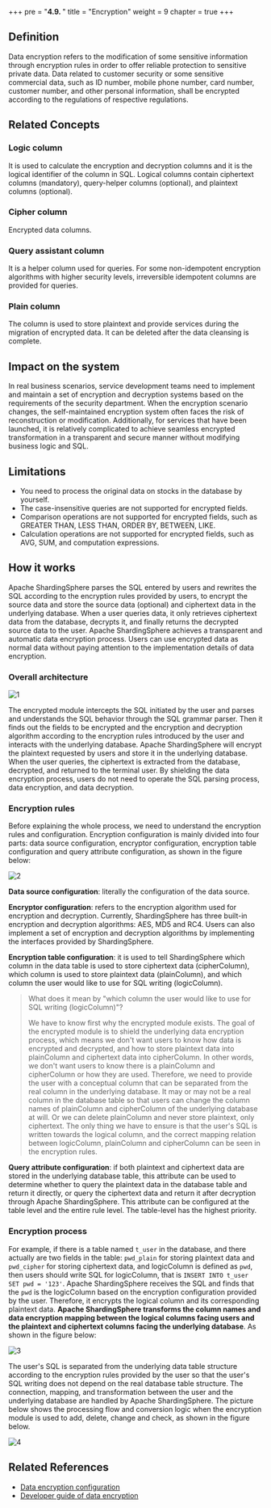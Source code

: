 +++
pre = "<b>4.9. </b>"
title = "Encryption"
weight = 9
chapter = true
+++

## Definition

Data encryption refers to the modification of some sensitive information through encryption rules in order to offer reliable protection to sensitive private data. Data related to customer security or some sensitive commercial data, such as ID number, mobile phone number, card number, customer number, and other personal information, shall be encrypted according to the regulations of respective regulations.

## Related Concepts

### Logic column

It is used to calculate the encryption and decryption columns and it is the logical identifier of the column in SQL. Logical columns contain ciphertext columns (mandatory), query-helper columns (optional), and plaintext columns (optional).

### Cipher column

Encrypted data columns.

### Query assistant column

It is a helper column used for queries. For some non-idempotent encryption algorithms with higher security levels, irreversible idempotent columns are provided for queries.

### Plain column

The column is used to store plaintext and provide services during the migration of encrypted data. It can be deleted after the data cleansing is complete.

## Impact on the system

In real business scenarios, service development teams need to implement and maintain a set of encryption and decryption systems based on the requirements of the security department. When the encryption scenario changes, the self-maintained encryption system often faces the risk of reconstruction or modification. Additionally, for services that have been launched, it is relatively complicated to achieve seamless encrypted transformation in a transparent and secure manner without modifying business logic and SQL.

## Limitations

- You need to process the original data on stocks in the database by yourself.
- The case-insensitive queries are not supported for encrypted fields.
- Comparison operations are not supported for encrypted fields, such as GREATER THAN, LESS THAN, ORDER BY, BETWEEN, LIKE.
- Calculation operations are not supported for encrypted fields, such as AVG, SUM, and computation expressions.

## How it works

Apache ShardingSphere parses the SQL entered by users and rewrites the SQL according to the encryption rules provided by users, to encrypt the source data and store the source data (optional) and ciphertext data in the underlying database.
When a user queries data, it only retrieves ciphertext data from the database, decrypts it, and finally returns the decrypted source data to the user. Apache ShardingSphere achieves a transparent and automatic data encryption process. Users can use encrypted data as normal data without paying attention to the implementation details of data encryption. 

### Overall architecture

![1](https://shardingsphere.apache.org/document/current/img/encrypt/1_en.png)

The encrypted module intercepts the SQL initiated by the user and parses and understands the SQL behavior through the SQL grammar parser. Then it finds out the fields to be encrypted and the encryption and decryption algorithm according to the encryption rules introduced by the user and interacts with the underlying database.
Apache ShardingSphere will encrypt the plaintext requested by users and store it in the underlying database. When the user queries, the ciphertext is extracted from the database, decrypted, and returned to the terminal user. By shielding the data encryption process, users do not need to operate the SQL parsing process, data encryption, and data decryption.

### Encryption rules

Before explaining the whole process, we need to understand the encryption rules and configuration. Encryption configuration is mainly divided into four parts: data source configuration, encryptor configuration, encryption table configuration and query attribute configuration, as shown in the figure below:

![2](https://shardingsphere.apache.org/document/current/img/encrypt/2_en.png)

**Data source configuration**: literally the configuration of the data source.

**Encryptor configuration**: refers to the encryption algorithm used for encryption and decryption. Currently, ShardingSphere has three built-in encryption and decryption algorithms: AES, MD5 and RC4. Users can also implement a set of encryption and decryption algorithms by implementing the interfaces provided by ShardingSphere.

**Encryption table configuration**: it is used to tell ShardingSphere which column in the data table is used to store ciphertext data (cipherColumn), which column is used to store plaintext data (plainColumn), and which column the user would like to use for SQL writing (logicColumn).

> What does it mean by "which column the user would like to use for SQL writing (logicColumn)"?
> 
> We have to know first why the encrypted module exists. The goal of the encrypted module is to shield the underlying data encryption process, which means we don't want users to know how data is encrypted and decrypted, and how to store plaintext data into plainColumn and ciphertext data into cipherColumn. In other words, we don't want users to know there is a plainColumn and cipherColumn or how they are used. Therefore, we need to provide the user with a conceptual column that can be separated from the real column in the underlying database. It may or may not be a real column in the database table so that users can change the column names of plainColumn and cipherColumn of the underlying database at will. Or we can delete plainColumn and never store plaintext, only ciphertext. The only thing we have to ensure is that the user's SQL is written towards the logical column, and the correct mapping relation between logicColumn, plainColumn and cipherColumn can be seen in the encryption rules.

**Query attribute configuration**: if both plaintext and ciphertext data are stored in the underlying database table, this attribute can be used to determine whether to query the plaintext data in the database table and return it directly, or query the ciphertext data and return it after decryption through Apache ShardingSphere. This attribute can be configured at the table level and the entire rule level. The table-level has the highest priority.

### Encryption process

For example, if there is a table named `t_user` in the database, and there actually are two fields in the table: `pwd_plain` for storing plaintext data and `pwd_cipher` for storing ciphertext data, and logicColumn is defined as `pwd`, then users should write SQL for logicColumn, that is `INSERT INTO t_user SET pwd = '123'`. Apache ShardingSphere receives the SQL and finds that the `pwd` is the logicColumn based on the encryption configuration provided by the user. Therefore, it encrypts the logical column and its corresponding plaintext data.
**Apache ShardingSphere transforms the column names and data encryption mapping between the logical columns facing users and the plaintext and ciphertext columns facing the underlying database**. As shown in the figure below:

![3](https://shardingsphere.apache.org/document/current/img/encrypt/3_en.png)

The user's SQL is separated from the underlying data table structure according to the encryption rules provided by the user so that the user's SQL writing does not depend on the real database table structure.
The connection, mapping, and transformation between the user and the underlying database are handled by Apache ShardingSphere.
The picture below shows the processing flow and conversion logic when the encryption module is used to add, delete, change and check, as shown in the figure below.

![4](https://shardingsphere.apache.org/document/current/img/encrypt/4_en.png)

## Related References

- [Data encryption configuration](/en/user-manual/shardingsphere-jdbc/yaml-config/rules/encrypt/)
- [Developer guide of data encryption](/en/dev-manual/encryption/)
